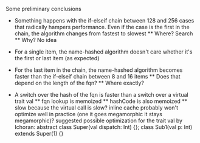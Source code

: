 Some preliminary conclusions

* Something happens with the if-elseif chain between 128 and 256 cases that radically hampers performance. Even if the case is the first in the chain, the algorithm changes from fastest to slowest
** Where? Search
** Why? No idea

* For a single item, the name-hashed algorithm doesn't care whether it's the first or last item (as expected)
* For the last item in the chain, the name-hashed algorithm becomes faster than the if-elseif chain between 8 and 16 items
** Does that depend on the length of the fqn?
** Where exactly?

* A switch over the hash of the fqn is faster than a switch over a virtual trait val
** fqn lookup is memoized
** hashCode is also memoized
** slow because the virtual call is slow?
   inline cache probably won't optimize well in practice (one it goes megamorphic it stays megamorphic)?
   suggested possible optimization for the trait val by Ichoran:
   abstract class Super(val dispatch: Int) {}; class Sub1(val p: Int) extends Super(1) {}


